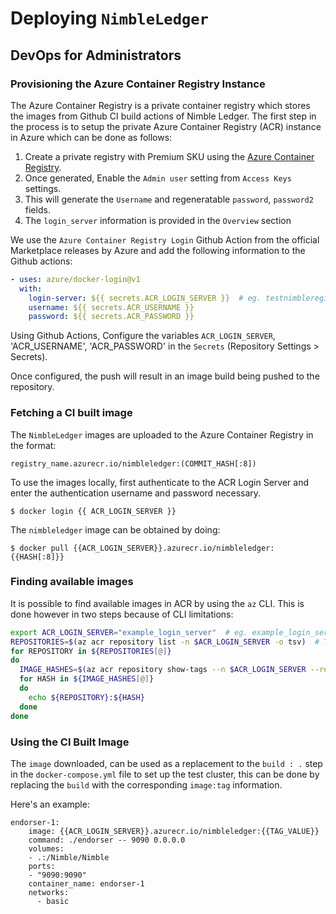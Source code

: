 # Deploying `NimbleLedger`

## DevOps for Administrators

### Provisioning the Azure Container Registry Instance

The Azure Container Registry is a private container registry which stores the images
from Github CI build actions of Nimble Ledger. The first step in the process is to setup the
private Azure Container Registry (ACR) instance in Azure which can be done as follows:

1. Create a private registry with Premium SKU using the [Azure Container Registry](https://azure.microsoft.com/en-us/services/container-registry/#overview). 
2. Once generated, Enable the `Admin user` setting from `Access Keys` settings.
3. This will generate the `Username` and regeneratable `password`, `password2` fields.
4. The `login_server` information is provided in the `Overview` section

We use the `Azure Container Registry Login` Github Action from the official Marketplace releases by Azure and add
the following information to the Github actions:

```yaml
- uses: azure/docker-login@v1
  with:
    login-server: ${{ secrets.ACR_LOGIN_SERVER }}  # eg. testnimbleregistry.azurecr.io
    username: ${{ secrets.ACR_USERNAME }}
    password: ${{ secrets.ACR_PASSWORD }}
```

Using Github Actions, Configure the variables `ACR_LOGIN_SERVER`, 'ACR_USERNAME', 'ACR_PASSWORD' in the `Secrets` (Repository Settings > Secrets).

Once configured, the push will result in an image build being pushed to the repository.

### Fetching a CI built image

The `NimbleLedger` images are uploaded to the Azure Container Registry in the format:

```log
registry_name.azurecr.io/nimbleledger:(COMMIT_HASH[:8])
```

To use the images locally, first authenticate to the ACR Login Server and enter the authentication
username and password necessary.

```shell
$ docker login {{ ACR_LOGIN_SERVER }}
```

The `nimbleledger` image can be obtained by doing:

```shell
$ docker pull {{ACR_LOGIN_SERVER}}.azurecr.io/nimbleledger:{{HASH[:8]}}
```

### Finding available images

It is possible to find available images in ACR by using the `az` CLI. This is done however in two steps because of CLI limitations:

```bash
export ACR_LOGIN_SERVER="example_login_server"  # eg. example_login_server.azurecr.io
REPOSITORIES=$(az acr repository list -n $ACR_LOGIN_SERVER -o tsv)  # To list repositories
for REPOSITORY in ${REPOSITORIES[@]}
do
  IMAGE_HASHES=$(az acr repository show-tags --n $ACR_LOGIN_SERVER --repository $REPOSITORY -o tsv)
  for HASH in ${IMAGE_HASHES[@]}
  do
    echo ${REPOSITORY}:${HASH}
  done
done
```

### Using the CI Built Image

The `image` downloaded, can be used as a replacement to the `build : .` step in the `docker-compose.yml` file
to set up the test cluster, this can be done by replacing the `build` with the corresponding `image:tag` information.

Here's an example:

```shell
endorser-1:
    image: {{ACR_LOGIN_SERVER}}.azurecr.io/nimbleledger:{{TAG_VALUE}}
    command: ./endorser -- 9090 0.0.0.0
    volumes:
    - .:/Nimble/Nimble
    ports:
    - "9090:9090"
    container_name: endorser-1
    networks:
      - basic
```
